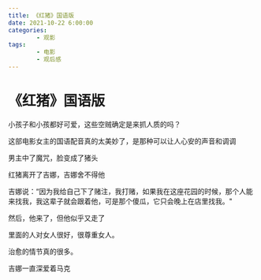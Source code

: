 ```yaml
---
title: 《红猪》国语版
date: 2021-10-22 6:00:00
categories:
        - 观影
tags:
        - 电影
        - 观后感
---
```


# 《红猪》国语版

小孩子和小孩都好可爱，这些空贼确定是来抓人质的吗？

这部电影女主的国语配音真的太美妙了，是那种可以让人心安的声音和调调

男主中了魔咒，脸变成了猪头

红猪离开了吉娜，吉娜舍不得他

吉娜说：“因为我给自己下了赌注，我打赌，如果我在这座花园的时候，那个人能来找我，我这辈子就会跟着他，可是那个傻瓜，它只会晚上在店里找我。"

然后，他来了，但他似乎又走了

里面的人对女人很好，很尊重女人。

治愈的情节真的很多。

吉娜一直深爱着马克
